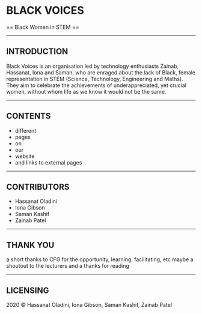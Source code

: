 # BLACK VOICES #
== Black Women in STEM ==


--------------------------------------

## INTRODUCTION ##

Black Voices is an organisation led by technology enthusiasts Zainab, Hassanat, Iona and Saman, who are enraged about the lack of Black, female representation in STEM (Science, Technology, Engineering and Maths). They aim to celebrate the achievements of underappreciated, yet crucial women, without whom life as we know it would not be the same.


--------------------------------------

## CONTENTS ##

- different
- pages
- on
- our
- website
- and links to external pages


--------------------------------------

## CONTRIBUTORS ##

- Hassanat Oladini
- Iona Gibson
- Saman Kashif
- Zainab Patel


--------------------------------------

## THANK YOU ##

a short thanks to CFG for the opportunity, learning, facilitating, etc
maybe a shoutout to the lecturers
and a thanks for reading


--------------------------------------

## LICENSING ##

2020 © Hassanat Oladini, Iona Gibson, Saman Kashif, Zainab Patel 
